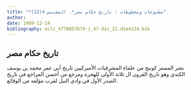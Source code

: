 ```yaml
---
title: "*مطبوعات ومخطوطات : تاريخ حكام مصر*. المقتبس 4(12)"
author: 
date: 1909-12-14
bibliography: oclc_4770057679-i_47-div_22.d1e4134.bib
---
```




##  تاريخ حكام مصر 


 نشر  المستر كونيج  من علماءِ المشرقيات الأميركيين  تاريخ  أبي عمر محمد بن يوسف الكندي  وهو تاريخ القرون ال  ثلاثة  الأولى للهجرة ومرجع من أحسن المراجع في تاريخ الصدر الأول في وادي النيل لقرب مؤلفه من الوقائع. 
